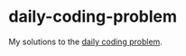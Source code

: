 # daily-coding-problem

My solutions to the [daily coding problem](https://www.dailycodingproblem.com). 
